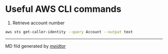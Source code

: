 # Useful AWS CLI commands
1. Retrieve account number
```bash
aws sts get-caller-identity --query Account --output text
```

------------
MD fild generated by *[meidtor](https://pandao.github.io/editor.md/en.html "MEidtor")*
